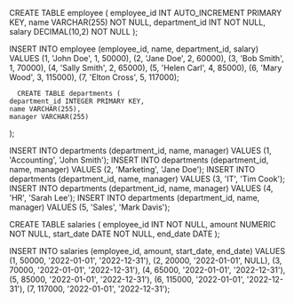 CREATE TABLE employee (
    employee_id INT AUTO_INCREMENT PRIMARY KEY,
    name VARCHAR(255) NOT NULL,
    department_id INT NOT NULL,
    salary DECIMAL(10,2) NOT NULL
);

INSERT INTO employee (employee_id, name, department_id, salary)
VALUES (1, 'John Doe', 1, 50000),
       (2, 'Jane Doe', 2, 60000),
       (3, 'Bob Smith', 1, 70000),
       (4, 'Sally Smith', 2, 65000),
       (5, 'Helen Carl', 4, 85000),
       (6, 'Mary Wood', 3, 115000),
       (7, 'Elton Cross', 5, 117000);
       
      CREATE TABLE departments (
    department_id INTEGER PRIMARY KEY,
    name VARCHAR(255),
    manager VARCHAR(255)
);

INSERT INTO departments (department_id, name, manager) VALUES (1, 'Accounting', 'John Smith');
INSERT INTO departments (department_id, name, manager) VALUES (2, 'Marketing', 'Jane Doe');
INSERT INTO departments (department_id, name, manager) VALUES (3, 'IT', 'Tim Cook');
INSERT INTO departments (department_id, name, manager) VALUES (4, 'HR', 'Sarah Lee');
INSERT INTO departments (department_id, name, manager) VALUES (5, 'Sales', 'Mark Davis');


CREATE TABLE salaries (
    employee_id INT NOT NULL,
    amount NUMERIC NOT NULL,
    start_date DATE NOT NULL,
    end_date DATE
);

INSERT INTO salaries (employee_id, amount, start_date, end_date)
VALUES (1, 50000, '2022-01-01', '2022-12-31'),
       (2, 20000, '2022-01-01', NULL),
       (3, 70000, '2022-01-01', '2022-12-31'),
       (4, 65000, '2022-01-01', '2022-12-31'),
       (5, 85000, '2022-01-01', '2022-12-31'),
       (6, 115000, '2022-01-01', '2022-12-31'),
       (7, 117000, '2022-01-01', '2022-12-31');

